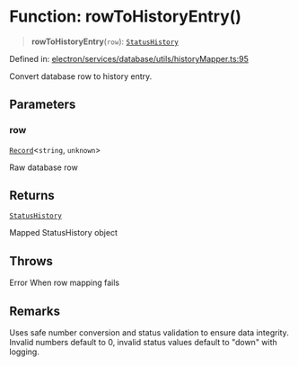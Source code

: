 # Function: rowToHistoryEntry()

> **rowToHistoryEntry**(`row`): [`StatusHistory`](../../../../../../shared/types/interfaces/StatusHistory.md)

Defined in: [electron/services/database/utils/historyMapper.ts:95](https://github.com/Nick2bad4u/Uptime-Watcher/blob/dca5483e793478722cd3e6e125cafcec5fc771f0/electron/services/database/utils/historyMapper.ts#L95)

Convert database row to history entry.

## Parameters

### row

[`Record`](https://www.typescriptlang.org/docs/handbook/utility-types.html#recordkeys-type)\<`string`, `unknown`\>

Raw database row

## Returns

[`StatusHistory`](../../../../../../shared/types/interfaces/StatusHistory.md)

Mapped StatusHistory object

## Throws

Error When row mapping fails

## Remarks

Uses safe number conversion and status validation to ensure data integrity.
Invalid numbers default to 0, invalid status values default to "down" with logging.
